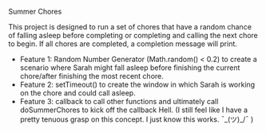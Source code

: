 Summer Chores

This project is designed to run a set of chores that have a random chance of falling asleep before completing
or completing and calling the next chore to begin. If all chores are completed, a completion message will print.

- Feature 1: Random Number Generator (Math.random() < 0.2) to create a scenario where Sarah might fall asleep
before finishing the current chore/after finishing the most recent chore.
- Feature 2: setTimeout() to create the window in which Sarah is working on the chore and could call asleep.
- Feature 3: callback to call other functions and ultimately call doSummerChores to kick off the callback Hell.
  (I still feel like I have a pretty tenuous grasp on this concept. I just know this works. ¯\_(ツ)_/¯ )

